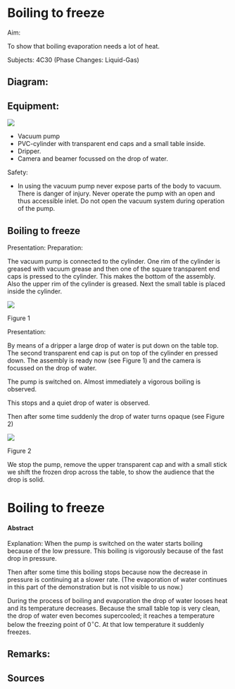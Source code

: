 # Boiling to freeze 

Aim:

To show that boiling evaporation needs a lot of heat.

Subjects: 4C30 (Phase Changes: Liquid-Gas)

## Diagram:

## Equipment:

![](https://cdn.mathpix.com/cropped/2024_06_24_0a3e9a4e73aebb1c537dg-1.jpg?height=851&width=1276&top_left_y=457&top_left_x=504)

- Vacuum pump
- PVC-cylinder with transparent end caps and a small table inside.
- Dripper.
- Camera and beamer focussed on the drop of water.

Safety:

- In using the vacuum pump never expose parts of the body to vacuum. There is danger of injury. Never operate the pump with an open and thus accessible inlet. Do not open the vacuum system during operation of the pump.


## Boiling to freeze

Presentation: Preparation:

The vacuum pump is connected to the cylinder. One rim of the cylinder is greased with vacuum grease and then one of the square transparent end caps is pressed to the cylinder. This makes the bottom of the assembly. Also the upper rim of the cylinder is greased. Next the small table is placed inside the cylinder.

![](https://cdn.mathpix.com/cropped/2024_06_24_0a3e9a4e73aebb1c537dg-2.jpg?height=716&width=828&top_left_y=573&top_left_x=745)

Figure 1

Presentation:

By means of a dripper a large drop of water is put down on the table top. The second transparent end cap is put on top of the cylinder en pressed down. The assembly is ready now (see Figure 1) and the camera is focussed on the drop of water.

The pump is switched on. Almost immediately a vigorous boiling is observed.

This stops and a quiet drop of water is observed.

Then after some time suddenly the drop of water turns opaque (see Figure 2)

![](https://cdn.mathpix.com/cropped/2024_06_24_0a3e9a4e73aebb1c537dg-2.jpg?height=762&width=845&top_left_y=1615&top_left_x=731)

Figure 2

We stop the pump, remove the upper transparent cap and with a small stick we shift the frozen drop across the table, to show the audience that the drop is solid.

# Boiling to freeze 


#### Abstract

Explanation: When the pump is switched on the water starts boiling because of the low pressure. This boiling is vigorously because of the fast drop in pressure.

Then after some time this boiling stops because now the decrease in pressure is continuing at a slower rate. (The evaporation of water continues in this part of the demonstration but is not visible to us now.)

During the process of boiling and evaporation the drop of water looses heat and its temperature decreases. Because the small table top is very clean, the drop of water even becomes supercooled; it reaches a temperature below the freezing point of $0^{\circ} \mathrm{C}$. At that low temperature it suddenly freezes.


## Remarks:

## Sources

